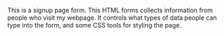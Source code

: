 This is a signup page form.
This HTML forms collects information from people who visit my webpage.
It controls what types of data people can type into the form, and some CSS tools for styling the page.
